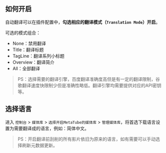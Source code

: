 ## 如何开启

自动翻译可以在插件配置中，**勾选相应的翻译模式（`Translation Mode`）开启**。

可选的模式组合：

- None：禁用翻译
- Title：翻译标题
- TagLine：翻译系列小标题
- Overview：翻译简介
- All：全部翻译

> PS：选择需要的翻译引擎，百度翻译准确度高但是有一定的翻译限制，谷歌翻译速度快限制少但是准确性略低。翻译引擎均需要提供对应的API密钥等。

## 选择语言

进入 `控制台` > `媒体库` > `选择开启MetaTube的媒体库` > `管理媒体库`，将首选下载语言设置为需要翻译成的语言，例如：简体中文。

> PS：开启翻译前刮削的所有影片依旧为原来的语言，如有需要可以手动选择刷新元数据更新。
